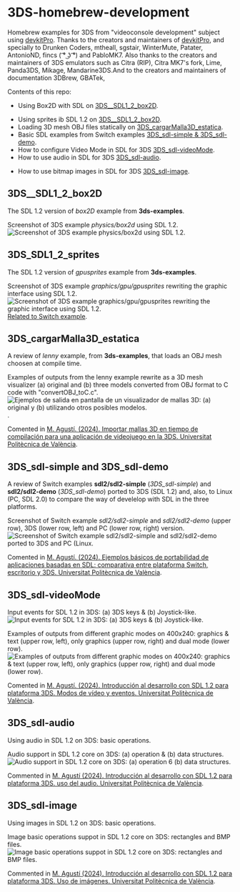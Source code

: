 <!--
Sintaxis README
https://docs.github.com/es/get-started/writing-on-github/getting-started-with-writing-and-formatting-on-github/basic-writing-and-formatting-syntax#hiding-content-with-comments

Tokens
https://docs.github.com/es/authentication/keeping-your-account-and-data-secure/managing-your-personal-access-tokens


-->
# 3DS-homebrew-development
Homebrew examples for 3DS from "videoconsole development" subject using [devkitPro](https://devkitpro.org/). 
Thanks to the creators and maintainers of [devkitPro](https://devkitpro.org/), and specially to  Drunken Coders, mtheall, sgstair, WinterMute, Patater, AntonioND, fincs ( ͡° ͜ʖ ͡°) and PabloMK7.
Also thanks to the creators and maintainers of 3DS emulators such as Citra (RIP), Citra MK7's fork, Lime, Panda3DS, Mikage, Mandarine3DS.And to the creators and maintainers of documentation 3DBrew, GBATek, 


Contents of this repo:
- Using Box2D with SDL on [3DS__SDL1_2_box2D](https://github.com/magusti/3DS-homebrew-development#3ds__sdl1_2_box2d).
* Using sprites ib SDL 1.2 on [3DS__SDL1_2_box2D](https://github.com/magusti/3DS-homebrew-development#3ds_sdl1_2_sprites).
* Loading 3D mesh OBJ files statically on [3DS_cargarMalla3D_estatica](https://github.com/magusti/3DS-homebrew-development#3ds_cargarmalla3d_estatica).
* Basic SDL examples from Switch examples [3DS_sdl-simple & 3DS_sdl-demo](https://github.com/magusti/3DS-homebrew-development#ejemplos-b%C3%A1sicos-de-portabilidad-de-aplicaciones-basadas-en-sdl-comparativa-entre-plataforma-switch-escritorio-y-3ds).
* How to configure Video Mode in SDL for 3DS [3DS_sdl-videoMode](https://github.com/magusti/3DS-homebrew-development/tree/main#3ds_sdl-videomode).
* How to use audio in SDL for 3DS [3DS_sdl-audio](https://github.com/magusti/3DS-homebrew-development/tree/main#3ds_sdl-audio).
+ How to use bitmap images in SDL for 3DS [3DS_sdl-image](https://github.com/magusti/3DS-homebrew-development/tree/main#3ds_sdl-image).



## 3DS__SDL1_2_box2D
The SDL 1.2 version of *box2D* example from **3ds-examples**.

Screenshot of 3DS example *physics/box2d* using SDL 1.2.
![Screenshot of 3DS example *physics/box2d* using SDL 1.2.](Screenshot_3DS_SDL1_2_box2D_fig.png)

## 3DS_SDL1_2_sprites
The SDL 1.2 version of *gpusprites* example from **3ds-examples**.

Screenshot of 3DS example *graphics/gpu/gpusprites* rewriting the graphic interface using SDL 1.2.
![Screenshot of 3DS example *graphics/gpu/gpusprites* rewriting the graphic interface using SDL 1.2.](Screenshot_3DS_SDL1_2_sprites_fig.png)
[Related to Switch example](https://github.com/magusti/Switch-homebrew-development?tab=readme-ov-file#switch__sdl2_0_sprites).


## 3DS_cargarMalla3D_estatica
A review of *lenny* example, from **3ds-examples**, that loads an OBJ mesh choosen at compile time.

Examples of outputs from the lenny example rewrite as a 3D mesh visualizer (a) original and (b) three models converted from OBJ format to C code with "convertOBJ_toC.c".
![Ejemplos de salida en pantalla de un visualizador de mallas 3D: (a) original y (b) utilizando otros posibles modelos.](cargarMalle3D_estatica_fig1.png).

Comented in [M. Agustí. (2024). Importar mallas 3D en tiempo de compilación para una aplicación de videojuego en la 3DS. Universitat Politècnica de València](http://hdl.handle.net/10251/205403).


## 3DS_sdl-simple and 3DS_sdl-demo
A review of Switch examples **sdl2/sdl2-simple** (*3DS_sdl-simple*) and **sdl2/sdl2-demo** (*3DS_sdl-demo*) ported to 3DS (SDL 1.2) and, also, to Linux (PC, SDL 2.0) to compare the way of develelop with SDL in the three platforms.

Screenshot of Switch example *sdl2/sdl2-simple* and *sdl2/sdl2-demo* (upper row), 3DS (lower row, left)  and PC (lower row, right) version.
![Screenshot of Switch example sdl2/sdl2-simple and sdl2/sdl2-demo ported to 3DS and PC (Linux.](Screenshot_SDL_simple_demo_fig.png)

Comented in [M. Agustí. (2024). Ejemplos básicos de portabilidad de aplicaciones basadas en SDL: comparativa entre plataforma Switch, escritorio y 3DS. Universitat Politècnica de València](http://hdl.handle.net/10251/204900).



## 3DS_sdl-videoMode
Input events for SDL 1.2 in 3DS: (a) 3DS keys & (b) Joystick-like.
![Input events for SDL 1.2 in 3DS: (a) 3DS keys & (b) Joystick-like.](Screenshot_3DS_event.png)

Examples of outputs from different graphic modes on 400x240: graphics & text (upper row, left), only graphics (upper row, right) and dual mode (lower row).
![Examples of outputs from different graphic modes on 400x240: graphics & text (upper row, left), only graphics (upper row, right) and dual mode (lower row).](Screenshot_3DS_videoModes.png.png)

Comented in [M. Agustí. (2024). Introducción al desarrollo con SDL 1.2 para plataforma 3DS. Modos de vídeo y eventos. Universitat Politècnica de València](http://hdl.handle.net/10251/205439).


## 3DS_sdl-audio
Using audio in SDL 1.2 on 3DS: basic operations.

Audio support in SDL 1.2 core on 3DS: (a) operation & (b) data structures.
![Audio support in SDL 1.2 core on 3DS: (a) operation 6 (b) data structures.](Screenshot_sdl1_2_audioBasic.png)

Commented in [M. Agustí (2024). Introducción al desarrollo con SDL 1.2 para plataforma 3DS. uso del audio. Universitat Politècnica de València](http://hdl.handle.net/10251/205231).

## 3DS_sdl-image
Using images in SDL 1.2 on 3DS: basic operations.

Image basic operations suppot in SDL 1.2 core on 3DS: rectangles and BMP files.
![Image basic operations suppot in SDL 1.2 core on 3DS: rectangles and BMP files.](Screenshot_sdl_imageBasic.png)

Commented in [M. Agustí (2024). Introducción al desarrollo con SDL 1.2 para plataforma 3DS. Uso de imágenes. Universitat Politècnica de València](http://hdl.handle.net/10251/205415).


